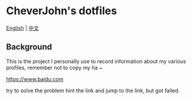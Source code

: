 # CheverJohn's dotfiles

[English](./README.md) | [中文](./README-zh.md)

## Background

This is the project I personally use to record information about my various profiles, remember not to copy my ha ~

https://www.baidu.com

try to solve the problem hint the link and jump to the link, but got failed.
